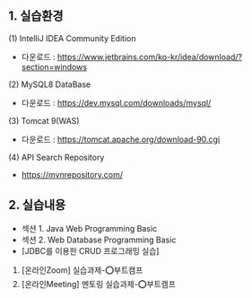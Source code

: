 ## 1. 실습환경
(1) IntelliJ IDEA Community Edition
- 다운로드 : https://www.jetbrains.com/ko-kr/idea/download/?section=windows

(2) MySQL8 DataBase
- 다운로드 : https://dev.mysql.com/downloads/mysql/

(3) Tomcat 9(WAS)
- 다운로드 : https://tomcat.apache.org/download-90.cgi

(4) API Search Repository
- https://mvnrepository.com/

## 2. 실습내용
- 섹션 1. Java Web Programming Basic
- 섹션 2. Web Database Programming Basic
- [JDBC를 이용한 CRUD 프로그래밍 실습]
  
1. [온라인Zoom] 실습과제-⭕부트캠프
2. [온라인Meeting] 멘토링 실습과제-⭕부트캠프
